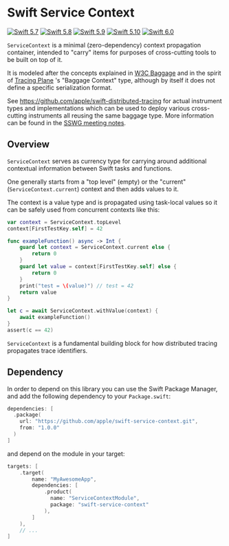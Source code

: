 # Swift Service Context

[![Swift 5.7](https://img.shields.io/badge/Swift-5.7-ED523F.svg?style=flat)](https://swift.org/download/)
[![Swift 5.8](https://img.shields.io/badge/Swift-5.8-ED523F.svg?style=flat)](https://swift.org/download/)
[![Swift 5.9](https://img.shields.io/badge/Swift-5.9-ED523F.svg?style=flat)](https://swift.org/download/)
[![Swift 5.10](https://img.shields.io/badge/Swift-5.10-ED523F.svg?style=flat)](https://swift.org/download/)
[![Swift 6.0](https://img.shields.io/badge/Swift-6.0-ED523F.svg?style=flat)](https://swift.org/download/)

`ServiceContext` is a minimal (zero-dependency) context propagation container, intended to "carry" items for purposes of cross-cutting tools to be built on top of it.

It is modeled after the concepts explained in [W3C Baggage](https://w3c.github.io/baggage/) and 
in the spirit of [Tracing Plane](https://cs.brown.edu/~jcmace/papers/mace18universal.pdf) 's "Baggage Context" type,
although by itself it does not define a specific serialization format.

See https://github.com/apple/swift-distributed-tracing for actual instrument types and implementations which can be used to
deploy various cross-cutting instruments all reusing the same baggage type. More information can be found in the
[SSWG meeting notes](https://gist.github.com/ktoso/4d160232407e4d5835b5ba700c73de37#swift-baggage-context--distributed-tracing).

## Overview

`ServiceContext` serves as currency type for carrying around additional contextual information between Swift tasks and functions.

One generally starts from a "top level" (empty) or the "current" (`ServiceContext.current`) context and then adds values to it.

The context is a value type and is propagated using task-local values so it can be safely used from concurrent contexts like this:

```swift
var context = ServiceContext.topLevel
context[FirstTestKey.self] = 42

func exampleFunction() async -> Int {
    guard let context = ServiceContext.current else {
        return 0
    }
    guard let value = context[FirstTestKey.self] else {
        return 0
    }
    print("test = \(value)") // test = 42
    return value
}

let c = await ServiceContext.withValue(context) {
    await exampleFunction()
}
assert(c == 42)
```

`ServiceContext` is a fundamental building block for how distributed tracing propagates trace identifiers.

## Dependency

In order to depend on this library you can use the Swift Package Manager, and add the following dependency to your `Package.swift`:

```swift
dependencies: [
  .package(
    url: "https://github.com/apple/swift-service-context.git",
    from: "1.0.0"
  )
]
```

and depend on the module in your target:

```swift
targets: [
    .target(
        name: "MyAwesomeApp",
        dependencies: [
            .product(
              name: "ServiceContextModule",
              package: "swift-service-context"
            ),
        ]
    ),
    // ...
]
```
